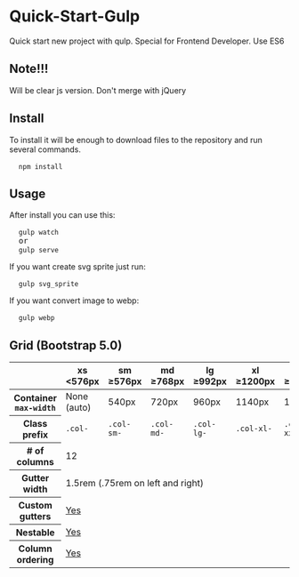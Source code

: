 # Quick-Start-Gulp
<p>Quick start new project with qulp. Special for Frontend Developer. Use ES6</p>

<h2>Note!!!</h2>
<p>Will be clear js version. Don't merge with jQuery</p>

<h2>Install</h2>
<p>To install it will be enough to download files to the repository and run several commands.</p>

<pre>
  <code>npm install</code>
</pre>

<h2>Usage</h2>
<p>After install you can use this:</p>
<pre>
  <code>gulp watch</code>
  or
  <code>gulp serve</code>
</pre>

<p>If you want create svg sprite just run:</p>
<pre>
  <code>gulp svg_sprite</code>
</pre>

<p>If you want convert image to webp:</p>
<pre>
  <code>gulp webp</code>
</pre>

<h2>Grid (Bootstrap 5.0)</h2>
<table class="table mb-4">
  <thead>
    <tr>
      <th scope="col"></th>
      <th scope="col">
        xs<br>
        <span class="fw-normal">&lt;576px</span>
      </th>
      <th scope="col">
        sm<br>
        <span class="fw-normal">≥576px</span>
      </th>
      <th scope="col">
        md<br>
        <span class="fw-normal">≥768px</span>
      </th>
      <th scope="col">
        lg<br>
        <span class="fw-normal">≥992px</span>
      </th>
      <th scope="col">
        xl<br>
        <span class="fw-normal">≥1200px</span>
      </th>
      <th scope="col">
        xxl<br>
        <span class="fw-normal">≥1400px</span>
      </th>
    </tr>
  </thead>
  <tbody>
    <tr>
      <th class="text-nowrap" scope="row">Container <code class="fw-normal">max-width</code></th>
      <td>None (auto)</td>
      <td>540px</td>
      <td>720px</td>
      <td>960px</td>
      <td>1140px</td>
      <td>1320px</td>
    </tr>
    <tr>
      <th class="text-nowrap" scope="row">Class prefix</th>
      <td><code>.col-</code></td>
      <td><code>.col-sm-</code></td>
      <td><code>.col-md-</code></td>
      <td><code>.col-lg-</code></td>
      <td><code>.col-xl-</code></td>
      <td><code>.col-xxl-</code></td>
    </tr>
    <tr>
      <th class="text-nowrap" scope="row"># of columns</th>
      <td colspan="6">12</td>
    </tr>
    <tr>
      <th class="text-nowrap" scope="row">Gutter width</th>
      <td colspan="6">1.5rem (.75rem on left and right)</td>
    </tr>
    <tr>
      <th class="text-nowrap" scope="row">Custom gutters</th>
      <td colspan="6"><a href="https://getbootstrap.com/docs/5.0/layout/gutters/">Yes</a></td>
    </tr>
    <tr>
      <th class="text-nowrap" scope="row">Nestable</th>
      <td colspan="6"><a href="https://getbootstrap.com/#nesting">Yes</a></td>
    </tr>
    <tr>
      <th class="text-nowrap" scope="row">Column ordering</th>
      <td colspan="6"><a href="https://getbootstrap.com/docs/5.0/layout/columns/#reordering">Yes</a></td>
    </tr>
  </tbody>
</table>
